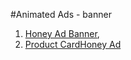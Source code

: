 #Animated Ads - banner

1. [Honey Ad Banner](https://karlasz.github.io/bannerCSS-ad/DobryMiodek-Ad/index),
2. [Product CardHoney Ad](https://karlasz.github.io/bannerCSS-ad/Product-Ad-Card/index)
